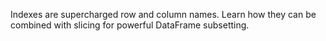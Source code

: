 Indexes are supercharged row and column names.
Learn how they can be combined with slicing for powerful DataFrame subsetting.

